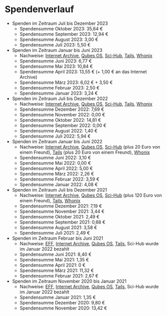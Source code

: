 # Spendenverlauf

* Spenden im Zeitraum Juli bis Dezember 2023
  * Spendensumme Oktober 2023: 35,64 €
  * Spendensumme September 2023: 12,94 €
  * Spendensumme August 2023: 3,00 €
  * Spendensumme Juli 2023: 5,50 €
* Spenden im Zeitraum Januar bis Juni 2023
  * Nachweise: [Internet Archive](../assets/images/donations/2023-07/internet-archive.png), [Qubes OS](../assets/images/donations/2023-07/qubes-os.png), [Sci-Hub](../assets/images/donations/2023-07/sci-hub.png), [Tails](../assets/images/donations/2023-07/tails.png), [Whonix](../assets/images/donations/2023-07/whonix.png)
  * Spendensumme Juni 2023: 6,77 €
  * Spendensumme Mai 2023: 10,84 €
  * Spendensumme April 2023: 13,55 € (+ 1,00 € an das Internet Archive)
  * Spendensumme März 2023: 6,02 € + 3,50 €
  * Spendensumme Februar 2023: 2,50 €
  * Spendensumme Januar 2023: 3,24 €
* Spenden im Zeitraum Juli bis Dezember 2022
  * Nachweise: [Internet Archive](../assets/images/donations/2023-01/internet-archive.png), [Qubes OS](../assets/images/donations/2023-01/qubes-os.png), [Sci-Hub](../assets/images/donations/2023-01/sci-hub.png), [Tails](../assets/images/donations/2023-01/tails.png), [Whonix](../assets/images/donations/2023-01/whonix.png)
  * Spendensumme Dezember 2022: 7,69 €
  * Spendensumme November 2022: 0,00 €
  * Spendensumme Oktober 2022: 14,81 €
  * Spendensumme September 2022: 0,00 €
  * Spendensumme August 2022: 1,40 €
  * Spendensumme Juli 2022: 5,94 €
* Spenden im Zeitraum Januar bis Juni 2022
  * Nachweise: [Internet Archive](../assets/images/donations/2022-07/internet-archive.png), [Qubes OS](../assets/images/donations/2022-07/qubes-os.png), [Sci-Hub](../assets/images/donations/2022-07/sci-hub.png) (plus 20 Euro von einem Freund), [Tails](../assets/images/donations/2022-07/tails.png) (plus 20 Euro von einem Freund), [Whonix](../assets/images/donations/2022-07/whonix.png)
  * Spendensumme Juni 2022: 3,10 €
  * Spendensumme Mai 2022: 0,00 €
  * Spendensumme April 2022: 5,00 €
  * Spendensumme März 2022: 2,26 €
  * Spendensumme Februar 2022: 3,59 €
  * Spendensumme Januar 2022: 4,08 €
* Spenden im Zeitraum Juli bis Dezember 2021
  * Nachweise: [Internet Archive](../assets/images/donations/2022-01/internet-archive.png), [Qubes OS](../assets/images/donations/2022-01/qubes-os.png), [Sci-Hub](../assets/images/donations/2022-01/sci-hub.png) (plus 120 Euro von einem Freund), [Tails](../assets/images/donations/2022-01/tails.png), [Whonix](../assets/images/donations/2022-01/whonix.png)
  * Spendensumme Dezember 2021: 7,19 €
  * Spendensumme November 2021: 3,44 €
  * Spendensumme Oktober 2021: 2,49 €
  * Spendensumme September 2021: 0,68 €
  * Spendensumme August 2021: 3,58 €
  * Spendensumme Juli 2021: 2,49 €
* Spenden im Zeitraum Februar bis Juni 2021
  * Nachweise: [EFF](../assets/images/donations/2021-06/eff.png), [Internet Archive](../assets/images/donations/2021-06/internet-archive.png), [Qubes OS](../assets/images/donations/2021-06/qubes.png), [Tails](../assets/images/donations/2021-06/tails.png), Sci-Hub wurde im Januar 2022 bezahlt
  * Spendensumme Juni 2021: 8,40 €
  * Spendensumme Mai 2021: 1,35 €
  * Spendensumme April 2021: 0 €
  * Spendensumme März 2021: 11,32 €
  * Spendensumme Februar 2021: 2,67 €
* Spenden im Zeitraum November 2020 bis Januar 2021
  * Nachweise: [EFF](../assets/images/donations/2021-01/eff.png), [Internet Archive](../assets/images/donations/2021-01/internet-archive.png), [Qubes OS](../assets/images/donations/2021-01/qubes.png), [Tails](../assets/images/donations/2021-01/tails.png), Sci-Hub wurde im Januar 2022 bezahlt
  * Spendensumme Januar 2021: 1,35 €
  * Spendensumme Dezember 2020: 9,80 €
  * Spendensumme November 2020: 13,42 €
